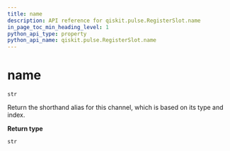 ```yaml
---
title: name
description: API reference for qiskit.pulse.RegisterSlot.name
in_page_toc_min_heading_level: 1
python_api_type: property
python_api_name: qiskit.pulse.RegisterSlot.name
---
```


# name

<span id="qiskit.pulse.RegisterSlot.name" />

`str`

Return the shorthand alias for this channel, which is based on its type and index.

**Return type**

`str`

